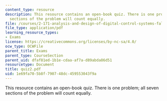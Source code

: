 ```yaml
---
content_type: resource
description: This resource contains an open-book quiz. There is one problem; all seven
  sections of the problem will count equally.
file: /courses/2-171-analysis-and-design-of-digital-control-systems-fall-2006/1e69fa705b8f790748dc459553043f9a_quiz2.pdf
file_type: application/pdf
learning_resource_types:
- Exams
license: https://creativecommons.org/licenses/by-nc-sa/4.0/
ocw_type: OCWFile
parent_title: Exams
parent_type: CourseSection
parent_uid: dfaf81ed-1b1e-cdaa-af7a-d89abda86d51
resourcetype: Document
title: quiz2.pdf
uid: 1e69fa70-5b8f-7907-48dc-459553043f9a
---
```

This resource contains an open-book quiz. There is one problem; all seven sections of the problem will count equally.
